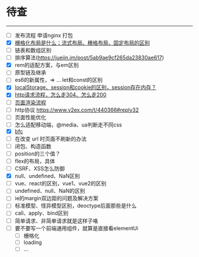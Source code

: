 # 待查

------------

- [ ] 发布流程 申请nginx 打包
- [x] [栅格化布局是什么；流式布局、栅格布局、固定布局的区别](./layout-grid-flow-fixed.md)
- [ ] 链表和数组区别
- [ ] 排序算法(https://juejin.im/post/5ab9ae9cf265da23830ae617)
- [x] rem的适配方案，与em区别
- [ ] 原型链及继承
- [ ] es6的新属性，=> ... let和const的区别
- [x] [localStorage、session和cookie的区别，session存在内存？](./session-cookie.md)
- [x] [http请求流程，怎么走304、怎么走200](http-request-status)
- [ ] [页面渲染流程]()
- [ ] http协议 https://www.v2ex.com/t/440366#reply32
- [ ] 页面性能优化
- [ ] 怎么适配移动端，@media、ua判断走不同css
- [x] [bfc](./bfc.md)
- [ ] 在改变 url 时页面不刷新的办法
- [ ] 闭包、构造函数
- [ ] position的三个值？
- [ ] flex的布局，具体
- [ ] CSRF、XSS怎么防御
- [x] null、undefined、NaN区别
- [ ] vue、react的区别，vue1、vue2的区别
- [ ] undefined、null、NaN的区别
- [ ] ie的margin双边距的问题及解决方案
- [ ] 标准模型、怪异模型区别，deoctype后面那些是什么
- [ ] call、apply、bind区别
- [ ] 简单请求、非简单请求就是这样子咯
- [ ] 要不要写一个前端通用组件，就算是直接看elementUi
    - [ ] 栅格化
    - [ ] loading
    - [ ] ...